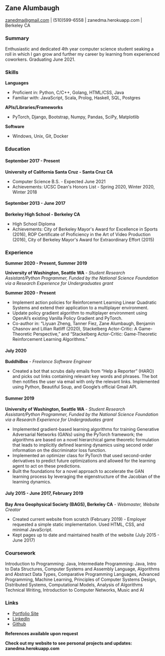 ## Zane Alumbaugh

zanedma@gmail.com | (510)599-6558 | zanedma.herokuapp.com | Berkeley CA

### Summary

Enthusiastic and dedicated 4th year computer science student seaking a roll in which I gan grow and further my career by learning from experienced coworkers. Graduating June 2021.

### Skills
__Languages__

*	Proficient in: Python, C/C++, Golang, HTML/CSS, Java
*	Familiar with: JavaScript, Scala, Prolog, Haskell, SQL, Postgres

__APIs/Libraries/Frameworks__

* PyTorch, Django, Bootstrap, Numpy, Pandas, SciPy, Matplotlib

__Software__

* Windows, Unix, Git, Docker

### Education

#### September 2017 - Present

__University of California Santa Cruz - Santa Cruz CA__

* Computer Science B.S. - Expected June 2021
* Achievements: UCSC Dean's Honors List - Spring 2020, Winter 2020, Winter 2018

#### September 2013 - June 2017

__Berkeley High School - Berkeley CA__

* High School Diploma
* Achievements: City of Berkeley Mayor's Award for Excellence in Sports (2016), ROP Certificate of Proficiency in the Art of Video Production (2016), City of Berkeley Mayor's Award for Extraordinary Effort (2015)

### Experience

__Summer 2020 - Present, Summer 2019__

__University of Washington, Seattle WA__ - _Student Research Assistant/Python Programmer, Funded by the National Science Foundation via a Research Experience for Undergraduates grant_

__Summer 2020 - Present__

*	Implement action policies for Reinforcement Learning Linear Quadratic Systems and extend their application to a multiplayer environment.
*	Update policy gradient algorithm to multiplayer environment using OpenAI’s existing Vanilla Policy Gradient and PyTorch.
*	Co-author in: “Liyuan Zheng, Tanner Fiez, Zane Alumbaugh, Benjamin Chasnov and Lillian Ratliff (2020), Stackelberg Actor-Critic: A Game-Theoretic Perspective,” and “Stackelberg Actor-Critic: Game-Theoretic Reinforcement Learning Algorithms.”

#### July 2020

__BuddhiBox__ - _Freelance Software Engineer_

*	Created a bot that scrubs daily emails from “Help a Reporter” (HARO) and picks out links containing relevant key words and phrases. The bot then notifies the user via email with only the relevant links. Implemented using Python, Beautiful Soup, and Google’s official Gmail API.

#### Summer 2019
__University of Washington, Seattle WA__ - _Student Research Assistant/Python Programmer, Funded by the National Science Foundation via a Research Experience for Undergraduates grant_

* Implemented gradient-based learning algorithms for training Generative Adversarial Networks (GANs) using the PyTorch framework; the algorithms are based on a novel hierarchical game theoretic formulation that leads to implicitly defined learning dynamics using second order information on the discriminator loss function.
* Implemented an optimizer class for PyTorch that used second-order derivatives to predict future optimizations and allowed for the learning agent to act on these predictions.
* Built the foundations for a novel approach to accelerate the GAN learning process by leveraging the eigenstructure of the Jacobian of the learning dynamics.

#### July 2015 - June 2017, February 2019

__Bay Area Geophysical Society (BAGS), Berkeley CA__ - _Webmaster, Website Creator_

* Created current website from scratch (February 2019) - Employer requested a simple static implementation. Used HTML, CSS, and minimal JavaScript.
* Kept pages up to date and maintained health of the website (July 2015 - June 2017)

### Coursework

Introduction to Programming: Java, Intermediate Programming: Java, Intro to Data Structures, Computer Systems and Assembly Language, Algorithms and Abstract Data Types, Comparative Programming Languages, Advanced Programming, Machine Learning, Principles of Computer Systems Design, Distributed Systems, Computational Models, Analysis of Algorithms Technical Writing, Introduction to Computer Networks, Music and AI

### Links
* [Portfolio Site](https://zanedma.herokuapp.com)
* [LinkedIn](https://linkedin.com/in/zanedma/)
* [Github](https://github.com/zanedma/)

__References available upon request__

__Check out my website to see personal projects and updates: zanedma.herokuapp.com__
